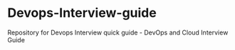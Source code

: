 # Devops-Interview-guide
Repository for Devops Interview quick guide - DevOps and Cloud Interview Guide
